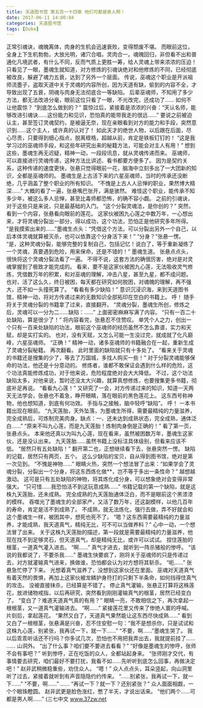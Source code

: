```yaml
---
title: 天道图书馆 第五百一十四章 他们可都是男人啊！
date: 2017-06-11 14:00:04
categories: 天道图书馆
tags: [Duke]
---
```


正常引魂诀，魂魄离体，肉身的生机会迅速衰败，变得颓废不堪。
而眼前这位，全身上下生机勃勃，大放光明，诸穴合唱，灵肉合一。魂魄回归，非但看不出和普通化凡境武者，有什么不同，反而气质上更胜一筹，给人灵魂上带来浓浓的压迫！
只看见了一眼，墨魂生就知道，对方修炼的引魂诀绝对和他修炼的不同，已经彻底被改良，躲避了魂力五衰，达到了另外一个层面。
传说，巫魂这个职业是开派祖师流墨子，盗取天道中关于灵魂的内容所创，因为天道有缺，偷到的内容不全，才导致出现了五衰，阴魂与肉身无法彻底合一等缺陷。
后辈巫魂师，不知用了多少方法，都无法改进分毫，眼前这位只看了一眼，不光改完，还成功了……
如何不让他震惊？
“到底怎么做到的？”
震惊过后，紧接着是浓浓的兴奋：“天认名师，能够改进引魂诀……这份能力和见识，恐怕真的能带我走的很远……”
要说之前被迫认主，甚至签订灵魂契约，是被逼无奈，现在亲眼看到对方的能力和手段，突然意识到……这个主人，或许真的认对了！
如此天才的绝世人物，以后跟在后面，尽心尽责，只要得到细心指点，脱离桎梏，超越从前，肯定是铁板钉钉的！
“这是我学习过的巫魂师手段，和这些年研究出来的秘籍方法，可能会对主人有用！”
想到这些，墨魂生再无迟疑，精神一动，一段段讯息，就从灵魂传递而来。
巫魂师，可以直接进行灵魂传递，这种方法比讲述、看书都要方便多了。
因为是契约关系，这种传递的速度更快，张悬只觉得眼前一花，脑海中立刻多出了一大团新的知识，全都是巫魂师的。
墨魂生是上古活下来的六星巫魂师，当时的传承还没断绝，几乎涵盖了整个职业的所有知识。
“不愧是上古人人忌惮的职业，果然博大精深……”
大概的看了一遍，张悬嘴巴张开，满是骇然。
难怪这个职业，能传承不知多少年，被这么多人忌惮，甚至比毒师都恐怖，的确不容小觑。
之前的引魂诀，对于这些只是来说，只是最基础的入门。
“这个分裂灵魂法，是你创的？”
突然，看到一个内容，张悬看向眼前的莲花。
这家伙被困九心莲之中数万年，一心想出来，才将灵魂分裂出一部分，得以成功，这个功法，恐怕正是他研究多年所得。
“是我摸索出来的……”墨魂生点头：“凭借这个方法，可以分裂出另外一个自己，以后本体灵魂就算被灭杀，也可以依靠这个分身活下来！”
“分身？”张悬一愣。
“是，这种灵魂分裂，能够完整的复制自己，包括记忆！说白了，等于重新凝练了一个灵魂，真要遇到危险，用来保命，还是不错的！”
墨魂生道。
张悬点点头，很快将这个灵魂分裂法看了一遍。
不得不说，这套方法的确很厉害，绝对是对灵魂掌握到了极致才能完成的。
看来，要不是这家伙被困九心莲，无法吸收灵气修炼，凭借数万年的积累，和对巫魂的理解，冲击八星，甚至九星，都不成问题。
也对，活了这么久，终日被困，每天都在研究如何脱困，对魂魄的理解，再不强大，还不如一头撞死算了。
“看看有多少缺陷！”
意识沉浸识海，来到天道图书馆，精神一动，将对方传递过来的无数知识全部拓印在空白的书籍上。
呼！
随手将关于灵魂分裂的书籍拿了过来，直接翻开。
“灵魂分裂，墨魂生所创，修炼之后，灵魂可以一分为二……缺陷：……”
上面密密麻麻写满了内容。
“只有一百二十处缺陷，算是很少了！”
将内容看完，张悬忍不住赞叹。
单凭个人之力，创出一个只有一百来处缺陷的功法，眼前这个巫魂师的经历虽然不怎么靠谱，实力和天赋，却是实打实的。
也对，没有天赋，又怎么可能一生没过完，就成就了化凡巅峰，六星巫魂师。
“正确！”
精神一动，诸多巫魂师的书籍融合在一起，重新生成了灵魂分裂秘籍。
再次翻看。
此时里面的缺陷就只有十多处了。
“看来关于灵魂的书籍还是搜集的少了，等去了万国城，多找人购买一些！”
对于分裂灵魂能够保命的功法，他还是十分意动的。
修炼者，谁都不敢保证会遇到什么样的危险，这个功法真能修炼成功，对于他来说，危险程度绝对会大大降低。
不过，这个功法缺陷太多，对他来说，暂时还没太大兴趣，就算真想修炼，也要搜集更多书籍，彻底补足再说。
“看看九心莲！”
又研究了一会，对方传递过来的知识，知道一天两天无法学会，张悬也不着急，睁开眼睛，落在眼前的黑色莲花上。
这东西号称神物，他也想知道，到底有何功效。
手指与之接触，脑中轻呼“缺陷”。
呼！
一本书籍出现在眼前。
“九天莲胎，天外坠落，为墨魂生所得，需要最精纯的力量滋养，完全成熟后，可炼制完美肉身。缺点：一、还未达到成熟状态，完全成熟，通体泛白……”
“原来不叫九心莲，而是九天莲胎！炼制肉身倒是正确的！”
看了第一页，张悬点头。
本来他还真以为叫九心莲，现在看来，虽然被困数万年，墨魂生这家伙，还是没认出来。
九天莲胎……虽然书籍上没标注具体级别，但看来应该不低。
“居然只有五处缺陷！”
翻开第二也，正想继续看下去，张悬突然一愣。
缺陷的记载，居然只有两页，五个。
这么少缺陷的宝贝，自从得到图书馆，绝对是第一次见到。
“不愧是神物……”
眼睛火热，突然一个想法冒了出来：“如果学会了灵魂分裂，分裂出一个分身，将这东西炼化做**，岂不等于多出一条性命？”
越想越激动。
这可是只有五处缺陷的神物，将其炼化成分身，可以想象绝对会变得非常强大。
“只可惜……我恐怕活不到这玩意成熟……”
书籍记载的第一个缺陷，就是这株九天莲胎，还未成熟。
完全成熟的九天莲胎通体泛白，而不是眼前这个黑漆漆的模样。
吞噬光了墨魂生的全部家产，又活了数万年，还这副模样，以他几百年的寿命，肯定是活不到成熟了。
不成熟，就无法炼化，强行去做，弄不好就会和这个墨魂生一样，被困其中，想死也死不了。
“嗯？这东西需要最精纯的力量滋养，才能成熟，我天道真气，精纯无比，可不可以当做养料？”
心中一动，一个想法冒了出来。
关于这株九天莲胎的描述，第一段就是需要最精纯的力量滋养，他现在找不到足够灵石，但天道真气，却是精纯无比，或许可以试试。
捏住莲胎的根茎，一道真气灌入进去。
“啊……”
真气才进去，就听到一阵杀猪般的惨呼。
“该说的我都说了，不要杀我……”
墨魂生快要疯了，刚将关于巫魂师的只是传递过去，对方就灌输真气进来，换做谁，恐怕都会认为对方想将其斩杀。
“呃……”
张悬急忙停了下来。
光想着真气滋养了，没想到这家伙还在里面。
巫魂对天道真气有着天然的畏惧，再加上这家伙被龙鳞护身符打的只剩下半条命，如何挡得住真气的攻击。
没被直接抹杀，已经算是不错了。
停止真气灌输，张悬正打算将这株莲花，放进储物戒指，以后再研究，突然看到刚刚灌输真气的根茎，居然已经变白了。
“变白了？难道天道真气真的有用？”
眼睛一亮，不敢相信之下，再次拿起一根根茎，又一道真气灌输进去。
“啊……”
紧接莲花里又传来了惨绝人寰的呼喊。
片刻后，拿起莲花。
“果然又白了，天道真气果然能让这东西尽快成熟……”
看到又白了一根根茎，张悬满是兴奋，忍不住安慰一句：“我不是想杀你，只是试试和这株九心莲，别紧张，我再试一下，就一下……”
“不要，啊……”墨魂生哭了。
我以后乖乖听话还不行吗？你多试几次，恐怕也不用把我弄出去，我就提前挂了……
……
山洞外。
“出了什么事？咱们要不要进去看看？”
“好像是墨魂生的惨呼，张师不会有事吧？”
听到惨呼，正在吃饭的众人，全都站起身来。
“张师刚才交代，有事情要去研究，咱们最好不要打扰，我看不如……先听听到底怎么回事，再做决定吧！”
赵非武稍微稳重些，劝住众人。
“嗯！”
众人点点头，耳朵竖起，向山洞里听了过去，紧接着就听到有声音隐隐约约传来。
“……别紧张，我再试一下，就一下……”
“不要，啊……”
……
“再试一下？就一下？还别紧张？”
众人面面相觑，一个个眼珠瞪圆。
赵非武更是脸色涨红，憋了半天，才说出话来。
“他们两个……可都是男人啊……”
(三七中文 www.37zw.net